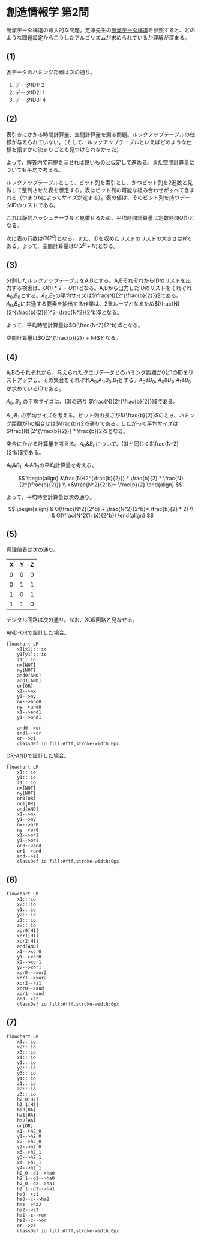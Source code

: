 # 創造情報学 第2問

簡潔データ構造の導入的な問題。定兼先生の[簡潔データ構造](https://amzn.to/3XFVkEb)を参照すると、どのような問題設定からこうしたアルゴリズムが求められているか理解が深まる。

## (1)

各データのハミング距離は次の通り。

1. データID1: 2
2. データID2: 1
3. データID3: 4

## (2)

表引きにかかる時間計算量、空間計算量を測る問題。ルックアップテーブルの仕様が与えられていない。（そして、ルックアップテーブルといえばどのような仕様を指すかの決まりごとも見つけられなかった）

よって、解答内で前提を示せれば良いものと仮定して進める。また空間計算量についても平均で考える。

ルックアップテーブルとして、ビット列を索引とし、かつビット列を2進数と見做して整列させた表を想定する。表はビット列の可能な組み合わせがすべて含まれる（つまりbによってサイズが定まる）。表の値は、そのビット列を持つデータIDのリストである。

これは静的ハッシュテーブルと見做せるため、平均時間計算量は定数時間$O(1)$となる。

次に表の行数は$O(2^b)$となる。また、IDを収めたリストのリストの大きさは$N$である。よって、空間計算量は$O(2^b + N)$となる。

## (3)

分割したルックアップテーブルをA,Bとする。A,BそれぞれからIDのリストを出力する検索は、$O(1) * 2 = O(1)$となる。A,Bから出力したIDのリストをそれぞれ$A_0$,$B_0$とする。$A_0$,$B_0$の平均サイズは$\frac{N}{2^{\frac{b}{2}}}$である。$A_0$,$B_0$に共通する要素を抽出する作業は、2重ループとなるため$(\frac{N}{2^{\frac{b}{2}}})^2=\frac{N^2}{2^b}$となる。

よって、平均時間計算量は$O(\frac{N^2}{2^b})$となる。

空間計算量は$O(2^{\frac{b}{2}} + N)$となる。

## (4)

A,Bのそれぞれから、与えられたクエリデータとのハミング距離が0と1のIDをリストアップし、その集合をそれぞれ$A_0$,$A_1$,$B_0$,$B_1$とする。$A_0\&B_0$, $A_0\&B_1$, $A_1\&B_0$が求めているIDである。

$A_0, B_0$ の平均サイズは、(3)の通り $\frac{N}{2^{\frac{b}{2}}}$である。

$A_1, B_1$ の平均サイズを考える。ビット列の長さが${\frac{b}{2}}$のとき、ハミング距離が1の組合せは$\frac{b}{2}$通りである。したがって平均サイズは$\frac{N}{2^{\frac{b}{2}}} * \frac{b}{2}$となる。

突合にかかる計算量を考える。$A_0\&B_0$について、(3)と同じく$\frac{N^2}{2^b}$である。

$A_0\&B_1$, $A_1\&B_0$の平均計算量を考える。

$$
\begin{align}
&\frac{N}{2^{\frac{b}{2}}} * \frac{b}{2} * \frac{N}{2^{\frac{b}{2}}} \\
=&\frac{N^2}{2^b}* \frac{b}{2}
\end{align}
$$

よって、平均時間計算量は次の通り。

$$
\begin{align}
& O(\frac{N^2}{2^b} + \frac{N^2}{2^b}* \frac{b}{2} * 2) \\
=& O(\frac{N^2(1+b)}{2^b})
\end{align}
$$

## (5)

真理値表は次の通り。

| X   | Y   | Z   |
| --- | --- | --- |
| 0   | 0   | 0   |
| 0   | 1   | 1   |
| 1   | 0   | 1   |
| 1   | 1   | 0   |

デジタル回路は次の通り。なお、XOR回路と見なせる。

AND-ORで設計した場合。

```mermaid
flowchart LR
    x1[x1]:::io
    y1[y1]:::io
    z1:::io
    nx[NOT]
    ny[NOT]
    and0[AND]
    and1[AND]
    or[OR]
    x1-->nx
    y1-->ny
    nx-->and0
    ny-->and0
    x1-->and1
    y1-->and1

    and0-->or
    and1-->or
    or-->z1
    classDef io fill:#fff,stroke-width:0px
```

OR-ANDで設計した場合。

```mermaid
flowchart LR
    x1:::io
    y1:::io
    z1:::io
    nx[NOT]
    ny[NOT]
    or0[OR]
    or1[OR]
    and[AND]
    x1-->nx
    y1-->ny
    nx-->or0
    ny-->or0
    x1-->or1
    y1-->or1
    or0-->and
    or1-->and
    and-->z1
    classDef io fill:#fff,stroke-width:0px
```

## (6)

```mermaid
flowchart LR
    x1:::io
    x2:::io
    y1:::io
    y2:::io
    z1:::io
    z2:::io
    xor0[H1]
    xor1[H1]
    xor2[H1]
    and[AND]
    x1-->xor0
    y1-->xor0
    x2-->xor1
    y2-->xor1
    xor0-->xor2
    xor1-->xor2
    xor2-->z1
    xor0-->and
    xor1-->and
    and-->z2
    classDef io fill:#fff,stroke-width:0px
```

## (7)

```mermaid
flowchart LR
    x1:::io
    x2:::io
    x3:::io
    x4:::io
    y1:::io
    y2:::io
    y3:::io
    y4:::io
    z1:::io
    z2:::io
    z3:::io
    h2_0[H2]
    h2_1[H2]
    ha0[HA]
    ha1[HA]
    ha2[HA]
    or[OR]
    x1-->h2_0
    y1-->h2_0
    x2-->h2_0
    y2-->h2_0
    x3-->h2_1
    y3-->h2_1
    x4-->h2_1
    y4-->h2_1
    h2_0--d1-->ha0
    h2_1--d1-->ha0
    h2_0--d2-->ha1
    h2_1--d2-->ha1
    ha0-->z1
    ha0--c-->ha2
    ha1-->ha2
    ha2-->z2
    ha1--c-->or
    ha2--c-->or
    or-->z3
    classDef io fill:#fff,stroke-width:0px
```
